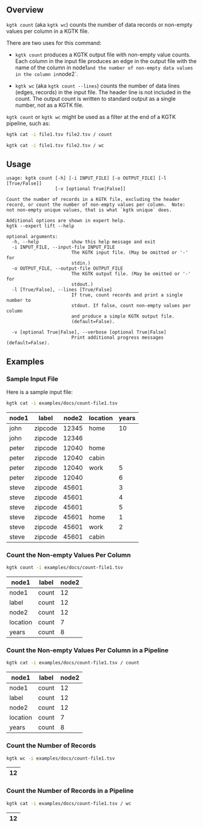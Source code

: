 ## Overview

`kgtk count`  (aka `kgtk wc`) counts the number of data records or non-empty values per column in a KGTK file.

There are two uses for this command:

 * `kgtk count` produces a KGTK output file with non-empty value counts.
   Each column in the input file
   produces an edge in the output file with the name of the column in node1` and the
   number of non-empty data values in the column in `node2`.

 * `kgtk wc` (aka `kgtk count --lines`) counts the number of data lines (edges, records)
   in the input file.  The header line is not included in the count.  The output count
   is written to standard output as a single number, not as a KGTK file.

`kgtk count` or `kgtk wc` might be used as a filter at the end of a KGTK
pipeline, such as:

```bash
kgtk cat -i file1.tsv file2.tsv / count
```

```bash
kgtk cat -i file1.tsv file2.tsv / wc
```

## Usage

```
usage: kgtk count [-h] [-i INPUT_FILE] [-o OUTPUT_FILE] [-l [True/False]]
                  [-v [optional True|False]]

Count the number of records in a KGTK file, excluding the header record, or count the number of non-empty values per column.  Note:  not non-empty unique values, that is what `kgtk unique` does.

Additional options are shown in expert help.
kgtk --expert lift --help

optional arguments:
  -h, --help            show this help message and exit
  -i INPUT_FILE, --input-file INPUT_FILE
                        The KGTK input file. (May be omitted or '-' for
                        stdin.)
  -o OUTPUT_FILE, --output-file OUTPUT_FILE
                        The KGTK output file. (May be omitted or '-' for
                        stdout.)
  -l [True/False], --lines [True/False]
                        If true, count records and print a single number to
                        stdout. If false, count non-empty values per column
                        and produce a simple KGTK output file.
                        (default=False).

  -v [optional True|False], --verbose [optional True|False]
                        Print additional progress messages (default=False).
```

## Examples

### Sample Input File

Here is a sample input file:

```bash
kgtk cat -i examples/docs/count-file1.tsv
```

| node1 | label | node2 | location | years |
| -- | -- | -- | -- | -- |
| john | zipcode | 12345 | home | 10 |
| john | zipcode | 12346 |  |  |
| peter | zipcode | 12040 | home |  |
| peter | zipcode | 12040 | cabin |  |
| peter | zipcode | 12040 | work | 5 |
| peter | zipcode | 12040 |  | 6 |
| steve | zipcode | 45601 |  | 3 |
| steve | zipcode | 45601 |  | 4 |
| steve | zipcode | 45601 |  | 5 |
| steve | zipcode | 45601 | home | 1 |
| steve | zipcode | 45601 | work | 2 |
| steve | zipcode | 45601 | cabin |  |

### Count the Non-empty Values Per Column

```bash
kgtk count -i examples/docs/count-file1.tsv
```

| node1 | label | node2 |
| -- | -- | -- |
| node1 | count | 12 |
| label | count | 12 |
| node2 | count | 12 |
| location | count | 7 |
| years | count | 8 |

### Count the Non-empty Values Per Column in a Pipeline

```bash
kgtk cat -i examples/docs/count-file1.tsv / count
```

| node1 | label | node2 |
| -- | -- | -- |
| node1 | count | 12 |
| label | count | 12 |
| node2 | count | 12 |
| location | count | 7 |
| years | count | 8 |

### Count the Number of Records


```bash
kgtk wc -i examples/docs/count-file1.tsv
```

| 12 |
| -- |

### Count the Number of Records in a Pipeline

```bash
kgtk cat -i examples/docs/count-file1.tsv / wc
```

| 12 |
| -- |
